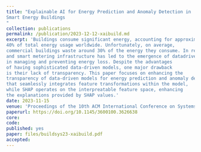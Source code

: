 ```yaml
---
title: "Explainable AI for Energy Prediction and Anomaly Detection in
Smart Energy Buildings
"
collection: publications
permalink: /publication/2023-12-12-xaibuild.md
excerpt: 'Buildings consume significant energy, accounting for approximately
40% of total energy usage worldwide. Unfortunately, on average,
commercial buildings waste around 30% of the energy they consume. In recent years, the advancement of artificial intelligence
and smart metering infrastructure has led to the emergence of datadriven methods for energy prediction and anomaly detection. These methods provide automated decision support to building operators
in managing and preventing energy loss. Despite the advantages
of having sophisticated data-driven models, one major drawback
is their lack of transparency. This paper focuses on enhancing the
transparency of data-driven models for energy prediction and anomaly detection. The research investigates the utilization of SHapely Additive exPlanations (SHAP), an explainable AI algorithm, to provide insights into large-scale energy prediction and anomaly detection models. Additionally, the present study introduces a framework
that seamlessly integrates feature transformations within the model,
while SHAP operates on the interpreatable feature space, enhancing
the explanations provided by SHAP values.'
date: 2023-11-15
venue: 'Proceedings of the 10th ACM International Conference on Systems for Energy-Efficient Buildings, Cities, and Transportation'
paperurl: https://doi.org/10.1145/3600100.3626638
core:  
code: 
published: yes 
paper: files/buildsys23-xaibuild.pdf
accepted: 
---
```



    

